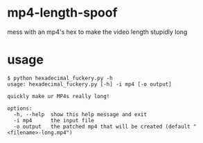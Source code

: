 # mp4-length-spoof
mess with an mp4's hex to make the video length stupidly long

# usage
```
$ python hexadecimal_fuckery.py -h
usage: hexadecimal_fuckery.py [-h] -i mp4 [-o output]

quickly make ur MP4s really long!

options:
  -h, --help  show this help message and exit
  -i mp4      the input file
  -o output   the patched mp4 that will be created (default "<filename>-long.mp4")
```
